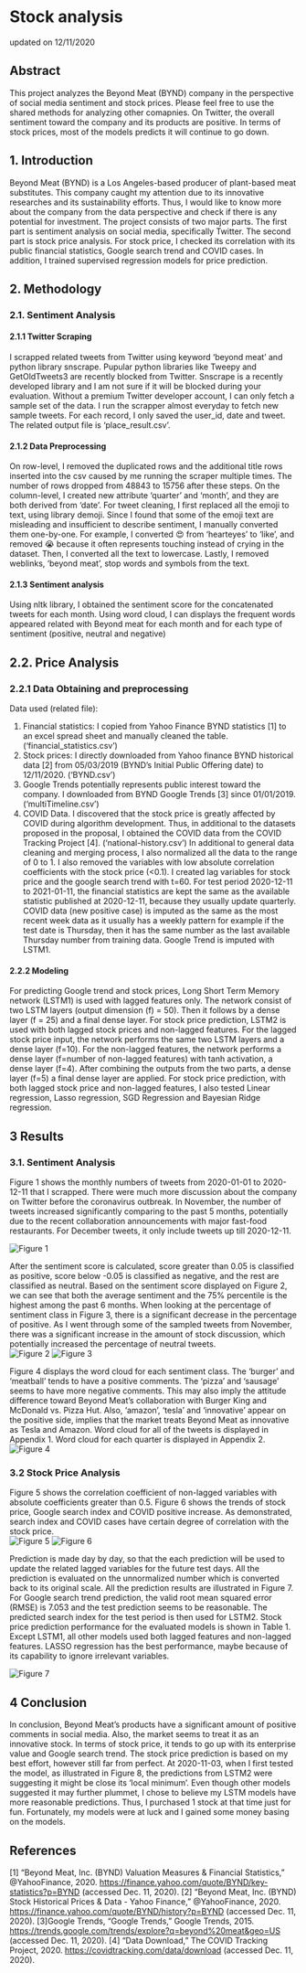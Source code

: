 # Stock analysis 
updated on 12/11/2020

## Abstract
This project analyzes the Beyond Meat (BYND) company in the perspective of social media sentiment and stock prices. Please feel free to use the shared methods for analyzing other comapnies. 
On Twitter, the overall sentiment toward the company and its products are positive. In terms of stock prices, most of the models predicts it will continue to go down.

## 1. Introduction
Beyond Meat (BYND) is a Los Angeles-based producer of plant-based meat substitutes. This company caught my attention due to its innovative researches and its sustainability efforts. Thus, I would like to know more about the company from the data perspective and check if there is any potential for investment.
The project consists of two major parts. The first part is sentiment analysis on social media, specifically Twitter. The second part is stock price analysis. For stock price, I checked its correlation with its public financial statistics, Google search trend and COVID cases. In addition, I trained supervised regression models for price prediction.

## 2. Methodology
### 2.1. Sentiment Analysis
#### 2.1.1 Twitter Scraping
I scrapped related tweets from Twitter using keyword ‘beyond meat’ and python library snscrape. Pupular python libraries like Tweepy and GetOldTweets3 are recently blocked from Twitter. Snscrape is a recently developed library and I am not sure if it will be blocked during your evaluation. Without a premium Twitter developer account, I can only fetch a sample set of the data. I run the scrapper almost everyday to fetch new sample tweets. For each record, I only saved the user_id, date and tweet. The related output file is ‘place_result.csv’.
#### 2.1.2 Data Preprocessing
On row-level, I removed the duplicated rows and the additional title rows inserted into the csv caused by me running the scraper multiple times. The number of rows dropped from 48843 to 15756 after these steps. On the column-level, I created new attribute ‘quarter’ and ‘month’, and they are both derived from ‘date’.
For tweet cleaning, I first replaced all the emoji to text, using library demoji. Since I found that some of the emoji text are misleading and insufficient to describe sentiment, I manually converted them one-by-one. For example, I converted 😍  from ‘hearteyes’ to ‘like’, and removed 😭 because it often represents touching instead of crying in the dataset. Then, I converted all the text to lowercase. Lastly, I removed weblinks, ‘beyond meat’, stop words and symbols from the text.
   
#### 2.1.3 Sentiment analysis
Using nltk library, I obtained the sentiment score for the concatenated tweets for each month. Using word cloud, I can displays the frequent words appeared related with Beyond meat for each month and for each type of sentiment (positive, neutral and negative)

## 2.2. Price Analysis
### 2.2.1 Data Obtaining and preprocessing
Data used (related file):
1. Financial statistics: I copied from Yahoo Finance BYND statistics [1] to an excel spread
sheet and manually cleaned the table. (‘financial_statistics.csv’)
2. Stock prices: I directly downloaded from Yahoo finance BYND historical data [2] from
05/03/2019 (BYND’s Initial Public Offering date) to 12/11/2020. (‘BYND.csv’)
3. Google Trends potentially represents public interest toward the company. I downloaded from
BYND Google Trends [3] since 01/01/2019. (‘multiTimeline.csv’)
4. COVID Data. I discovered that the stock price is greatly affected by COVID during
algorithm development. Thus, in additional to the datasets proposed in the proposal, I
obtained the COVID data from the COVID Tracking Project [4]. (‘national-history.csv’)
In additional to general data cleaning and merging process, I also normalized all the data to the range of 0 to 1. I also removed the variables with low absolute correlation coefficients with the stock price (<0.1).
I created lag variables for stock price and the google search trend with t=60. For test period 2020-12-11 to 2021-01-11, the financial statistics are kept the same as the available statistic published at 2020-12-11, because they usually update quarterly. COVID data (new positive case) is imputed as the same as the most recent week data as it usually has a weekly pattern for example if the test date is Thursday, then it has the same number as the last available Thursday number from training data. Google Trend is imputed with LSTM1.
#### 2.2.2 Modeling
For predicting Google trend and stock prices, Long Short Term Memory network (LSTM1) is used with lagged features only. The network consist of two LSTM layers (output dimension (f) = 50). Then it follows by a dense layer (f = 25) and a final dense layer.
For stock price prediction, LSTM2 is used with both lagged stock prices and non-lagged features. For the lagged stock price input, the network performs the same two LSTM layers and a dense layer (f=10). For the non-lagged features, the network performs a dense layer (f=number of non-lagged features) with tanh activation, a dense layer (f=4). After combining the outputs from the two parts, a dense layer (f=5) a final dense layer are applied.
For stock price prediction, with both lagged stock price and non-lagged features, I also tested Linear regression, Lasso regression, SGD Regression and Bayesian Ridge regression.
## 3 Results
### 3.1. Sentiment Analysis
Figure 1 shows the monthly numbers of tweets from 2020-01-01 to 2020-12-11 that I scrapped. There were much more discussion about the company on Twitter before the coronavirus outbreak. In November, the number of tweets increased significantly comparing to the past 5 months, potentially due to the recent collaboration announcements with major fast-food restaurants. For December tweets, it only include tweets up till 2020-12-11. <br/>

![Figure 1](images/num_tweets_per_month.png "Figure 1: Number of scrapped Tweets per month")

After the sentiment score is calculated, score greater than 0.05 is classified as positive, score below -0.05 is classified as negative, and the rest are classified as neutral.
Based on the sentiment score displayed on Figure 2, we can see that both the average sentiment and the 75% percentile is the highest among the past 6 months. When looking at the percentage of sentiment class in Figure 3, there is a significant decrease in the percentage of positive. As I went through some of the sampled tweets from November, there was a significant increase in the amount of stock discussion, which potentially increased the percentage of neutral tweets.<br/>
![Figure 2](images/sentiment_score_per_month.png "Figure 2 Monthly sentiment score")
![Figure 3](images/sentiment_percentage_per_month.png "Figure 3 Monthly sentiment percentage")

Figure 4 displays the word cloud for each sentiment class. The ‘burger’ and ‘meatball’ tends to have a positive comments. The ‘pizza’ and ‘sausage’ seems to have more negative comments. This may also imply the attitude difference toward Beyond Meat’s collaboration with Burger King and McDonald vs. Pizza Hut. Also, ‘amazon’, ‘tesla’ and ‘innovative’ appear on the positive side, implies that the market treats Beyond Meat as innovative as Tesla and Amazon. Word cloud for all of the tweets is displayed in Appendix 1. Word cloud for each quarter is displayed in Appendix 2.
![Figure 4](images/wordcloud_sentiment.png "Figure 4 Word cloud for each sentiment class")

### 3.2 Stock Price Analysis
Figure 5 shows the correlation coefficient of non-lagged variables with absolute coefficients greater than 0.5. Figure 6 shows the trends of stock price, Google search index and COVID positive increase. As demonstrated, search index and COVID cases have certain degree of correlation with the stock price.<br/>
![Figure 5](images/corr.png "Figure 5 Correlation Coef. of non-lagged variables")
![Figure 6](images/stock_normalized_plots.png "Figure 6 Trends of stock price, Google search and COVID")

Prediction is made day by day, so that the each prediction will be used to update the related lagged variables for the future test days. All the prediction is evaluated on the unnormalized number which is converted back to its original scale. All the prediction results are illustrated in Figure 7.
For Google search trend prediction, the valid root mean squared error (RMSE) is 7.053 and the test prediction seems to be reasonable. The predicted search index for the test period is then used for LSTM2.
Stock price prediction performance for the evaluated models is shown in Table 1. Except LSTM1, all other models used both lagged features and non-lagged features. LASSO regression has the best performance, maybe because of its capability to ignore irrelevant variables.<br/>

![Figure 7](images/stock_results.png "Figure 7 Prediction results (2020-12-11)")


##  4 Conclusion
In conclusion, Beyond Meat’s products have a significant amount of positive comments in social media. Also, the market seems to treat it as an innovative stock. In terms of stock price, it tends to go up with its enterprise value and Google search trend. The stock price prediction is based on my best effort, however still far from perfect. At 2020-11-03, when I first tested the model, as illustrated in Figure 8, the predictions from LSTM2 were suggesting it might be close its ‘local minimum’. Even though other models suggested it may further plummet, I chose to believe my LSTM models have more reasonable predictions. Thus, I purchased 1 stock at that time just for fun. Fortunately, my models were at luck and I gained some money basing on the models.

## References
[1] “Beyond Meat, Inc. (BYND) Valuation Measures & Financial Statistics,” @YahooFinance, 2020. https://finance.yahoo.com/quote/BYND/key-statistics?p=BYND (accessed Dec. 11, 2020).
[2] “Beyond Meat, Inc. (BYND) Stock Historical Prices & Data - Yahoo Finance,” @YahooFinance, 2020. https://finance.yahoo.com/quote/BYND/history?p=BYND (accessed Dec. 11, 2020).
[3]Google Trends, “Google Trends,” Google Trends, 2015. https://trends.google.com/trends/explore?q=beyond%20meat&geo=US (accessed Dec. 11, 2020).
[4] “Data Download,” The COVID Tracking Project, 2020. https://covidtracking.com/data/download (accessed Dec. 11, 2020).

